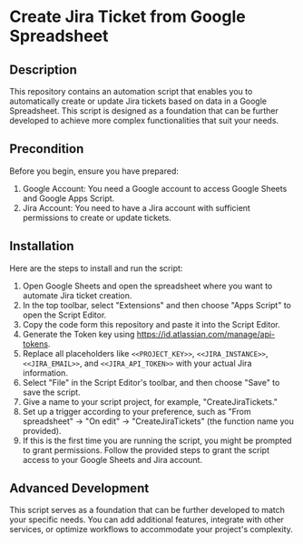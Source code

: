 # Create Jira Ticket from Google Spreadsheet

## Description
This repository contains an automation script that enables you to automatically create or update Jira tickets based on data in a Google Spreadsheet. This script is designed as a foundation that can be further developed to achieve more complex functionalities that suit your needs.

## Precondition
Before you begin, ensure you have prepared:
1. Google Account: You need a Google account to access Google Sheets and Google Apps Script.
2. Jira Account: You need to have a Jira account with sufficient permissions to create or update tickets.

## Installation
Here are the steps to install and run the script:
1. Open Google Sheets and open the spreadsheet where you want to automate Jira ticket creation.
2. In the top toolbar, select "Extensions" and then choose "Apps Script" to open the Script Editor.
3. Copy the code form this repository and paste it into the Script Editor.
4. Generate the Token key using https://id.atlassian.com/manage/api-tokens.
4. Replace all placeholders like `<<PROJECT_KEY>>`, `<<JIRA_INSTANCE>>`, `<<JIRA_EMAIL>>`, and `<<JIRA_API_TOKEN>>` with your actual Jira information.
5. Select "File" in the Script Editor's toolbar, and then choose "Save" to save the script.
6. Give a name to your script project, for example, "CreateJiraTickets."
7. Set up a trigger according to your preference, such as "From spreadsheet" -> "On edit" -> "CreateJiraTickets" (the function name you provided).
8. If this is the first time you are running the script, you might be prompted to grant permissions. Follow the provided steps to grant the script access to your Google Sheets and Jira account.

## Advanced Development
This script serves as a foundation that can be further developed to match your specific needs. You can add additional features, integrate with other services, or optimize workflows to accommodate your project's complexity.
